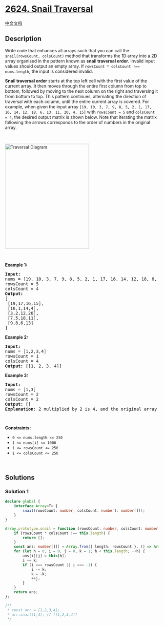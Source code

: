 # [2624. Snail Traversal](https://leetcode.com/problems/snail-traversal)

[中文文档](/solution/2600-2699/2624.Snail%20Traversal/README.md)

## Description

<p>Write code that enhances all arrays such that you can call the <code>snail(rowsCount, colsCount)</code> method that transforms the 1D&nbsp;array into&nbsp;a 2D array organised in&nbsp;the pattern known as <strong>snail traversal order</strong>. Invalid input values should output an empty array. If&nbsp;<code>rowsCount * colsCount !== nums.length</code>,&nbsp;the input is considered invalid.</p>

<p><strong>Snail traversal order</strong><em>&nbsp;</em>starts at the top left cell with the first value of the current array. It then moves through the entire first column from top to bottom, followed by moving to the next column on the right and traversing it from bottom to top. This pattern continues, alternating the direction of traversal with each column, until the entire current array is covered. For example, when given the input array&nbsp;<code>[19, 10, 3, 7, 9, 8, 5, 2, 1, 17, 16, 14, 12, 18, 6, 13, 11, 20, 4, 15]</code> with <code>rowsCount = 5</code> and <code>colsCount = 4</code>,&nbsp;the desired output matrix is shown below. Note that iterating the matrix following the arrows corresponds to the order of numbers in the original array.</p>

<p>&nbsp;</p>

<p><img alt="Traversal Diagram" src="https://spcdn.pages.dev/leetcode/problems/2624.Snail%20Traversal/images/screen-shot-2023-04-10-at-100006-pm.png" style="width: 275px; height: 343px;" /></p>

<p>&nbsp;</p>
<p><strong class="example">Example 1:</strong></p>

<pre>
<strong>Input:</strong> 
nums = [19, 10, 3, 7, 9, 8, 5, 2, 1, 17, 16, 14, 12, 18, 6, 13, 11, 20, 4, 15]
rowsCount = 5
colsCount = 4
<strong>Output:</strong> 
[
 [19,17,16,15],
&nbsp;[10,1,14,4],
&nbsp;[3,2,12,20],
&nbsp;[7,5,18,11],
&nbsp;[9,8,6,13]
]
</pre>

<p><strong class="example">Example 2:</strong></p>

<pre>
<strong>Input:</strong> 
nums = [1,2,3,4]
rowsCount = 1
colsCount = 4
<strong>Output:</strong> [[1, 2, 3, 4]]
</pre>

<p><strong class="example">Example 3:</strong></p>

<pre>
<strong>Input:</strong> 
nums = [1,3]
rowsCount = 2
colsCount = 2
<strong>Output:</strong> []
<strong>Explanation:</strong> 2 multiplied by 2 is 4, and the original array [1,3] has a length of 2; therefore, the input is invalid.
</pre>

<p>&nbsp;</p>
<p><strong>Constraints:</strong></p>

<ul>
	<li><code>0 &lt;= nums.length &lt;= 250</code></li>
	<li><code>1 &lt;= nums[i] &lt;= 1000</code></li>
	<li><code>1 &lt;= rowsCount &lt;= 250</code></li>
	<li><code>1 &lt;= colsCount &lt;= 250</code></li>
</ul>

<p>&nbsp;</p>

## Solutions

### Solution 1

<!-- tabs:start -->

```ts
declare global {
    interface Array<T> {
        snail(rowsCount: number, colsCount: number): number[][];
    }
}

Array.prototype.snail = function (rowsCount: number, colsCount: number): number[][] {
    if (rowsCount * colsCount !== this.length) {
        return [];
    }
    const ans: number[][] = Array.from({ length: rowsCount }, () => Array(colsCount));
    for (let h = 0, i = 0, j = 0, k = 1; h < this.length; ++h) {
        ans[i][j] = this[h];
        i += k;
        if (i === rowsCount || i === -1) {
            i -= k;
            k = -k;
            ++j;
        }
    }
    return ans;
};

/**
 * const arr = [1,2,3,4];
 * arr.snail(1,4); // [[1,2,3,4]]
 */
```

<!-- tabs:end -->

<!-- end -->

